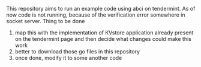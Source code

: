 This repository aims to run an example code using abci on tendermint. As of now code is not running, because of the verification error somewhere in socket server.
Thing to be done
1. map this with the implementation of KVstore application already present on the tendermint page and then decide what changes could make this work
2. better to download those go files in this repository
3. once done, modify it to some another code


